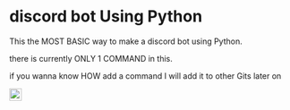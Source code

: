 # discord bot Using Python

This the MOST BASIC way to make a discord bot using Python. 

there is currently ONLY 1 COMMAND in this.

if you wanna know HOW add a command I will add it to other Gits later on

[<img align="left" alt="codeSTACKr | YouTube" width="22px" src="https://cdn.jsdelivr.net/npm/simple-icons@v3/icons/youtube.svg" />][youtube]

[youtube]: https://youtube.com/ArhamSanooj
